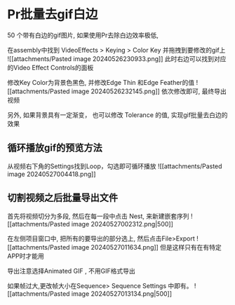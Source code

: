 # Pr批量去gif白边
50 个带有白边的gif图片, 如果使用Pr去除白边效率极低, 

在assembly中找到 VideoEffects > Keying > Color Key 并拖拽到要修改的gif上
![[attachments/Pasted image 20240526230933.png]]
此时右边可以找到对应的Video Effect Controls的面板

修改Key Color为背景色黑色, 并修改Edge Thin 和Edge Feather的值
![[attachments/Pasted image 20240526232145.png]]
依次修改即可, 最终导出视频

另外, 如果背景具有一定渐变， 也可以修改 Tolerance 的值, 实现gif批量去白边的效果

## 循环播放gif的预览方法
从视频右下角的Settings找到Loop，勾选即可循环播放
![[attachments/Pasted image 20240527004418.png]]



## 切割视频之后批量导出文件

首先将视频切分为多段, 然后在每一段中点击 Nest, 来新建嵌套序列
![[attachments/Pasted image 20240527002312.png|500]]

在左侧项目窗口中, 把所有的要导出的部分选上, 然后点击File>Export
![[attachments/Pasted image 20240527011634.png]]
但是这样只有在有特定APP时才能用

导出注意选择Animated GIF , 不用GIF格式导出

如果帧过大,更改帧大小在Sequence> Sequence Settings 中即有。
![[attachments/Pasted image 20240527013134.png|500]]

